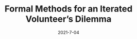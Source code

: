 ---
title: "Formal Methods for an Iterated Volunteer’s Dilemma"
collection: publications
permalink: /publication/brims_VD
date: 2021-7-04
venue: 'International Conference on Social Computing, Behavioral-Cultural Modeling and Prediction and Behavior Representation in Modeling and Simulation'
paperurl: 'https://link.springer.com/chapter/10.1007%2F978-3-030-80387-2_8'
code: https://github.com/jacobdineen/volunteergame_
---